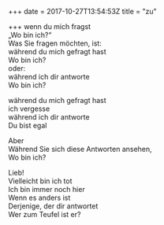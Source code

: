 +++
date = 2017-10-27T13:54:53Z
title = "zu"

+++ 
wenn du mich fragst   
„Wo bin ich?“   
Was Sie fragen möchten, ist:   
während du mich gefragt hast   
Wo bin ich?   
oder:   
während ich dir antworte   
Wo bin ich?   
   
während du mich gefragt hast   
ich vergesse   
während ich dir antworte   
Du bist egal   
   
Aber   
Während Sie sich diese Antworten ansehen,   
Wo bin ich?   
   
Lieb!   
Vielleicht bin ich tot   
Ich bin immer noch hier   
Wenn es anders ist   
Derjenige, der dir antwortet   
Wer zum Teufel ist er?  